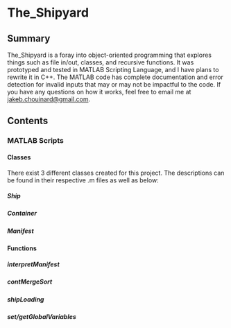 # The_Shipyard

## Summary
The_Shipyard is a foray into object-oriented programming that explores things such as file in/out, classes, and recursive functions. It was prototyped and tested in MATLAB Scripting Language, and I have plans to rewrite it in C++. The MATLAB code has complete documentation and error detection for invalid inputs that may or may not be impactful to the code. If you have any questions on how it works, feel free to email me at jakeb.chouinard@gmail.com.
## Contents
### MATLAB Scripts
#### Classes
There exist 3 different classes created for this project. The descriptions can be found in their respective .m files as well as below:
##### Ship

##### Container

##### Manifest

#### Functions

##### interpretManifest

##### contMergeSort

##### shipLoading

##### set/getGlobalVariables
